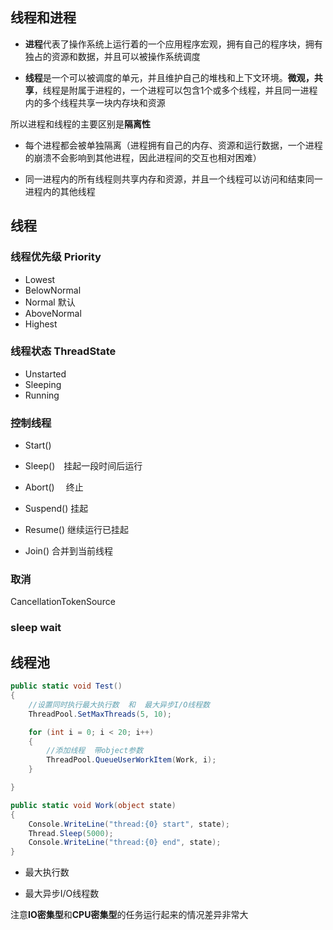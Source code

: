 ## 线程和进程

* **进程**代表了操作系统上运行着的一个应用程序宏观，拥有自己的程序块，拥有独占的资源和数据，并且可以被操作系统调度

* **线程**是一个可以被调度的单元，并且维护自己的堆栈和上下文环境。**微观，共享**，线程是附属于进程的，一个进程可以包含1个或多个线程，并且同一进程内的多个线程共享一块内存块和资源

所以进程和线程的主要区别是**隔离性**

* 每个进程都会被单独隔离（进程拥有自己的内存、资源和运行数据，一个进程的崩溃不会影响到其他进程，因此进程间的交互也相对困难）

* 同一进程内的所有线程则共享内存和资源，并且一个线程可以访问和结束同一进程内的其他线程


## 线程

### 线程优先级 Priority

* Lowest
* BelowNormal
* Normal 默认
* AboveNormal
* Highest

### 线程状态 ThreadState

* Unstarted
* Sleeping
* Running

### 控制线程

* Start()
* Sleep()　挂起一段时间后运行
* Abort()　 终止
* Suspend() 挂起
* Resume() 继续运行已挂起

* Join() 合并到当前线程

### 取消

CancellationTokenSource

### sleep wait 

<!-- TODO -->

## 线程池

```c#
public static void Test()
{
    //设置同时执行最大执行数  和  最大异步I/O线程数
    ThreadPool.SetMaxThreads(5, 10);

    for (int i = 0; i < 20; i++)
    {
        //添加线程  带object参数
        ThreadPool.QueueUserWorkItem(Work, i);
    }

}

public static void Work(object state)
{
    Console.WriteLine("thread:{0} start", state);
    Thread.Sleep(5000);
    Console.WriteLine("thread:{0} end", state);
}
```

<!-- TODO -->

* 最大执行数

* 最大异步I/O线程数

注意**IO密集型**和**CPU密集型**的任务运行起来的情况差异非常大